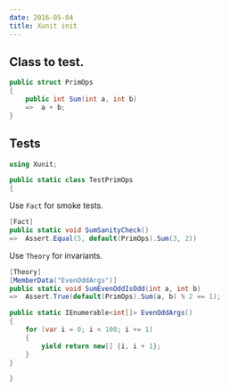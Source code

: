```yaml
---
date: 2016-05-04
title: Xunit init
---
```


## Class to test.

``` csharp
public struct PrimOps
{
    public int Sum(int a, int b)
    =>  a + b;
}
```


## Tests

``` csharp
using Xunit;

public static class TestPrimOps
{
```

Use `Fact` for smoke tests.

``` csharp
[Fact]
public static void SumSanityCheck()
=>  Assert.Equal(5, default(PrimOps).Sum(3, 2))
```

Use `Theory` for invariants.

``` csharp
[Theory]
[MemberData("EvenOddArgs")]
public static void SumEvenOddIsOdd(int a, int b)
=>  Assert.True(default(PrimOps).Sum(a, b) % 2 == 1);

public static IEnumerable<int[]> EvenOddArgs()
{
    for (var i = 0; i < 100; i += 1)
    {
        yield return new[] {i, i + 1};
    }
}
```

``` csharp
}
```
